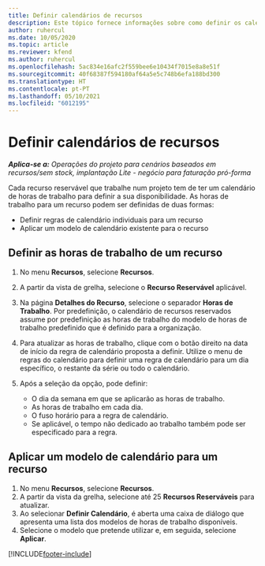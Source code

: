 ```yaml
---
title: Definir calendários de recursos
description: Este tópico fornece informações sobre como definir os calendários de horas de trabalho para os recursos no Project Operations.
author: ruhercul
ms.date: 10/05/2020
ms.topic: article
ms.reviewer: kfend
ms.author: ruhercul
ms.openlocfilehash: 5ac834e16afc2f559bee6e10434f7015e8a8e51f
ms.sourcegitcommit: 40f68387f594180af64a5e5c748b6efa188bd300
ms.translationtype: HT
ms.contentlocale: pt-PT
ms.lasthandoff: 05/10/2021
ms.locfileid: "6012195"
---
```

# <a name="define-resource-calendars"></a>Definir calendários de recursos

_**Aplica-se a:** Operações do projeto para cenários baseados em recursos/sem stock, implantação Lite - negócio para faturação pró-forma_

Cada recurso reservável que trabalhe num projeto tem de ter um calendário de horas de trabalho para definir a sua disponibilidade. As horas de trabalho para um recurso podem ser definidas de duas formas: 

   - Definir regras de calendário individuais para um recurso
   - Aplicar um modelo de calendário existente para o recurso

## <a name="define-a-resources-working-hours"></a>Definir as horas de trabalho de um recurso

1. No menu **Recursos**, selecione **Recursos**.
2. A partir da vista de grelha, selecione o **Recurso Reservável** aplicável.
3. Na página **Detalhes do Recurso**, selecione o separador **Horas de Trabalho**. Por predefinição, o calendário de recursos reservados assume por predefinição as horas de trabalho do modelo de horas de trabalho predefinido que é definido para a organização.
4. Para atualizar as horas de trabalho, clique com o botão direito na data de início da regra de calendário proposta a definir. Utilize o menu de regras do calendário para definir uma regra de calendário para um dia específico, o restante da série ou todo o calendário.
5. Após a seleção da opção, pode definir:

    - O dia da semana em que se aplicarão as horas de trabalho.
    - As horas de trabalho em cada dia.
    - O fuso horário para a regra de calendário.
    - Se aplicável, o tempo não dedicado ao trabalho também pode ser especificado para a regra.

## <a name="applying-a-calendar-template-to-a-resource"></a>Aplicar um modelo de calendário para um recurso

1. No menu **Recursos**, selecione **Recursos**.
2. A partir da vista da grelha, selecione até 25 **Recursos Reserváveis** para atualizar.
3. Ao selecionar **Definir Calendário**, é aberta uma caixa de diálogo que apresenta uma lista dos modelos de horas de trabalho disponíveis.
4. Selecione o modelo que pretende utilizar e, em seguida, selecione **Aplicar**.


[!INCLUDE[footer-include](../includes/footer-banner.md)]